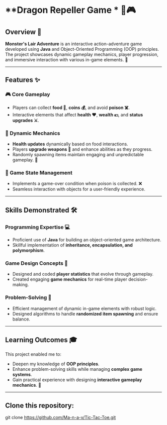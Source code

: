 # **Dragon Repeller Game * 🐉🎮

## **Overview** 📝
**Monster's Lair Adventure** is an interactive action-adventure game developed using **Java** and Object-Oriented Programming (OOP) principles. The project showcases dynamic gameplay mechanics, player progression, and immersive interaction with various in-game elements. 🌟

---

## **Features** ✨

### 🎮 **Core Gameplay**
- Players can collect **food 🍎**, **coins 💰**, and avoid **poison ☠️**.
- Interactive elements that affect **health ❤️**, **wealth 💵**, and **status upgrades ⚔️**.

### 🚀 **Dynamic Mechanics**
- **Health updates** dynamically based on food interactions.
- Players **upgrade weapons 🔪** and enhance abilities as they progress.
- Randomly spawning items maintain engaging and unpredictable gameplay. 🎲

### 🔄 **Game State Management**
- Implements a game-over condition when poison is collected. ❌
- Seamless interaction with objects for a user-friendly experience.

---

## **Skills Demonstrated** 🛠️

### **Programming Expertise** 💻
- Proficient use of **Java** for building an object-oriented game architecture.
- Skillful implementation of **inheritance, encapsulation, and polymorphism**.

### **Game Design Concepts** 🎨
- Designed and coded **player statistics** that evolve through gameplay.
- Created engaging **game mechanics** for real-time player decision-making.

### **Problem-Solving** 🧠
- Efficient management of dynamic in-game elements with robust logic.
- Designed algorithms to handle **randomized item spawning** and ensure balance.

---

## **Learning Outcomes** 🎓
This project enabled me to:
- Deepen my knowledge of **OOP principles**.
- Enhance problem-solving skills while managing **complex game systems**.
- Gain practical experience with designing **interactive gameplay mechanics**. 🚀

---

## Clone this repository:
git clone https://github.com/Ma-n-a-v/Tic-Tac-Toe.git

